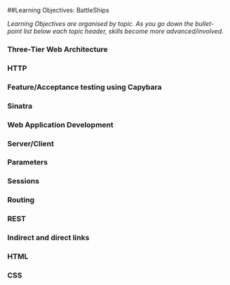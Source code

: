 ##Learning Objectives: BattleShips

*Learning Objectives are organised by topic. As you go down the bullet-point list below each topic header, skills become more advanced/involved.*

### Three-Tier Web Architecture

### HTTP

### Feature/Acceptance testing using Capybara

### Sinatra

### Web Application Development

### Server/Client

### Parameters

### Sessions

### Routing

### REST

### Indirect and direct links

### HTML

### CSS

